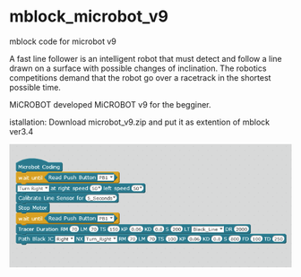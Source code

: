 # mblock_microbot_v9
mblock code for microbot v9

A fast line follower is an intelligent robot that must detect
and follow a line drawn on a surface with possible changes of inclination.
The robotics competitions demand that the robot go over a racetrack
in the shortest possible time. 

MiCROBOT developed MiCROBOT v9 for the begginer.

istallation:
Download microbot_v9.zip and put it as extention of mblock ver3.4


![alt_tag](https://raw.githubusercontent.com/julkifli/mblock_microbot_v9/main/mblock.png)


